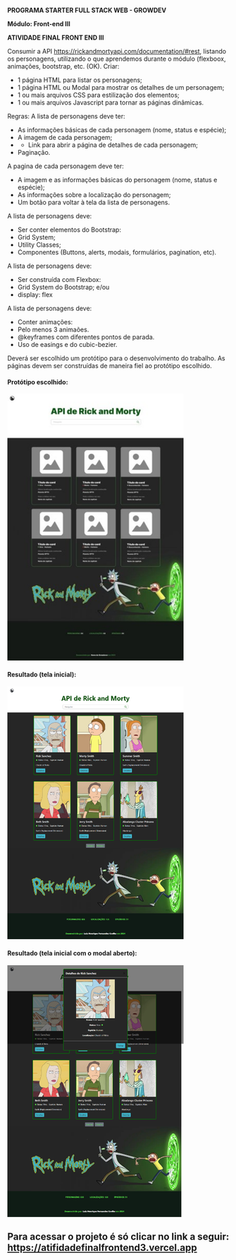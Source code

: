 <b>PROGRAMA STARTER FULL STACK WEB - GROWDEV</b>

<b>Módulo: Front-end III</b>

<b>ATIVIDADE FINAL FRONT END III</b>

Consumir a API https://rickandmortyapi.com/documentation/#rest, listando os personagens, utilizando o que aprendemos durante o módulo (flexboox, animações, bootstrap, etc. (OK).
Criar: 
- 1 página HTML para listar os personagens;
- 1 página HTML ou Modal para mostrar os detalhes de um personagem;
- 1 ou mais arquivos CSS para estilização dos elementos;
- 1 ou mais arquivos Javascript para tornar as páginas dinâmicas.

Regras:
A lista de personagens deve ter:
- As informações básicas de cada personagem (nome, status e espécie);
- A imagem de cada personagem;
- - Link para abrir a página de detalhes de cada personagem;
- Paginação.

A pagina de cada personagem deve ter:
- A imagem e as informações básicas do personagem (nome, status e espécie);
- As informações sobre a localização do personagem;
- Um botão para voltar à tela da lista de personagens.

A lista de personagens deve:
- Ser conter elementos do Bootstrap:
- Grid System;
- Utility Classes;
- Componentes (Buttons, alerts, modais, formulários, pagination, etc).

A lista de personagens deve:
- Ser construída com Flexbox:
- Grid System do Bootstrap; e/ou
- display: flex

A lista de personagens deve:
- Conter animações:
- Pelo menos 3 animaões.
- @keyframes com diferentes pontos de parada.
- Uso de easings e do cubic-bezier.

Deverá ser escolhido um protótipo para o desenvolvimento do trabalho.
As páginas devem ser construídas de maneira fiel ao protótipo escolhido.

#### Protótipo escolhido:
<img src="https://github.com/Ligueja/atifidade_final_front_end_III/blob/main/assets/prot%C3%B3tipo.jpg" width="400"/>

#### Resultado (tela inicial):
<img src="https://github.com/Ligueja/atifidade_final_front_end_III/blob/main/assets/tela_inicial.png" width="400"/>

#### Resultado (tela inicial com o modal aberto):
<img src="https://github.com/Ligueja/atifidade_final_front_end_III/blob/main/assets/tela_modal.jpg" width="400"/>

## Para acessar o projeto é só clicar no link a seguir: https://atifidadefinalfrontend3.vercel.app
